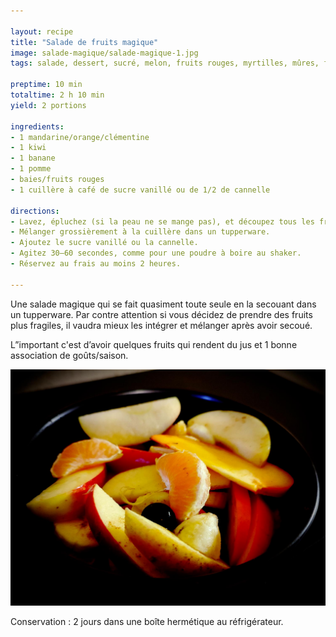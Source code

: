 ```yaml
---

layout: recipe
title: "Salade de fruits magique"
image: salade-magique/salade-magique-1.jpg
tags: salade, dessert, sucré, melon, fruits rouges, myrtilles, mûres, framboises, citron

preptime: 10 min
totaltime: 2 h 10 min
yield: 2 portions

ingredients:
- 1 mandarine/orange/clémentine
- 1 kiwi
- 1 banane
- 1 pomme
- baies/fruits rouges
- 1 cuillère à café de sucre vanillé ou de 1/2 de cannelle

directions:
- Lavez, épluchez (si la peau ne se mange pas), et découpez tous les fruits en tranches, en quartiers ou en dés.
- Mélanger grossièrement à la cuillère dans un tupperware. 
- Ajoutez le sucre vanillé ou la cannelle. 
- Agitez 30–60 secondes, comme pour une poudre à boire au shaker. 
- Réservez au frais au moins 2 heures.

---
```


Une salade magique qui se fait quasiment toute seule en la secouant dans un tupperware. Par contre attention si vous décidez de prendre des fruits plus fragiles, il vaudra mieux les intégrer et mélanger après avoir secoué.

L”important c'est d’avoir quelques fruits qui rendent du jus et 1 bonne association de goûts/saison. 

![Évidemment on a ici des fruits qui se tiennent, donc on peut bien secouer le tupperware. Si vous avez des fruits plus fragiles comme des framboises par exemple, mieux vaut les ajouter à la fin.](../images/salade-magique/salade-magique-2.jpg) 

Conservation&nbsp;: 2 jours dans une boîte hermétique au réfrigérateur.